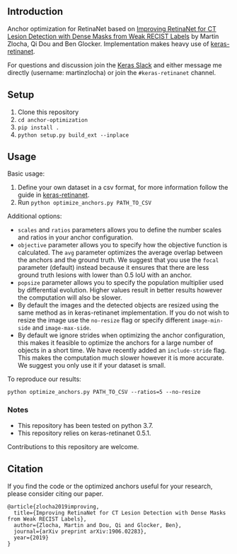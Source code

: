 ## Introduction

Anchor optimization for RetinaNet based on [Improving RetinaNet for CT Lesion Detection with Dense Masks from Weak RECIST Labels](https://arxiv.org/abs/1906.02283) by Martin Zlocha, Qi Dou and Ben Glocker.
Implementation makes heavy use of [keras-retinanet](https://github.com/fizyr/keras-retinanet).

For questions and discussion join the [Keras Slack](https://keras-slack-autojoin.herokuapp.com/) and either message me directly (username: martinzlocha) or join the `#keras-retinanet` channel.

## Setup

1. Clone this repository
1. `cd anchor-optimization`
1. `pip install .`
1. `python setup.py build_ext --inplace`

## Usage

Basic usage:

1. Define your own dataset in a csv format, for more information follow the guide in [keras-retinanet](https://github.com/fizyr/keras-retinanet#csv-datasets).
1. Run `python optimize_anchors.py PATH_TO_CSV` 

Additional options:

- `scales` and `ratios` parameters allows you to define the number scales and ratios in your anchor configuration.
- `objective` parameter allows you to specify how the objective function is calculated. The `avg` parameter optimizes the average overlap between the anchors and the ground truth. We suggest that you use the `focal` parameter (default) instead because it ensures that there are less ground truth lesions with lower than 0.5 IoU with an anchor.
- `popsize` parameter allows you to specify the population multiplier used by differential evolution. Higher values result in better results however the computation will also be slower.
- By default the images and the detected objects are resized using the same method as in keras-retinanet implementation. If you do not wish to resize the image use the `no-resize` flag or specify different `image-min-side` and `image-max-side`.
- By default we ignore strides when optimizing the anchor configuration, this makes it feasible to optimize the anchors for a large number of objects in a short time. We have recently added an `include-stride` flag. This makes the computation much slower however it is more accurate. We suggest you only use it if your dataset is small.

To reproduce our results:

`python optimize_anchors.py PATH_TO_CSV --ratios=5 --no-resize`

### Notes 

- This repository has been tested on python 3.7.
- This repository relies on keras-retinanet 0.5.1.

Contributions to this repository are welcome.

## Citation

If you find the code or the optimized anchors useful for your research, please consider citing our paper.

```
@article{zlocha2019improving,
  title={Improving RetinaNet for CT Lesion Detection with Dense Masks from Weak RECIST Labels},
  author={Zlocha, Martin and Dou, Qi and Glocker, Ben},
  journal={arXiv preprint arXiv:1906.02283},
  year={2019}
}
```
